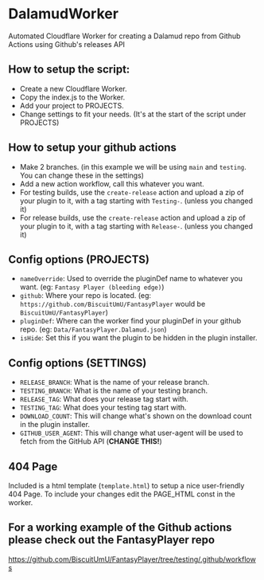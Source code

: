 # DalamudWorker
Automated Cloudflare Worker for creating a Dalamud repo from Github Actions using Github's releases API

## How to setup the script:
 - Create a new Cloudflare Worker.
 - Copy the index.js to the Worker.
 - Add your project to PROJECTS.
 - Change settings to fit your needs. (It's at the start of the script under PROJECTS)
 

## How to setup your github actions
 - Make 2 branches. (in this example we will be using `main` and `testing`. You can change these in the settings)
 - Add a new action workflow, call this whatever you want.
 - For testing builds, use the `create-release` action and upload a zip of your plugin to it, with a tag starting with `Testing-`. (unless you changed it)
 - For release builds, use the `create-release` action and upload a zip of your plugin to it, with a tag starting with `Release-`. (unless you changed it)
 
 ## Config options (PROJECTS)
  - `nameOverride`: Used to override the pluginDef name to whatever you want. (eg: `Fantasy Player (bleeding edge)`)
  - `github`: Where your repo is located. (eg: `https://github.com/BiscuitUmU/FantasyPlayer` would be `BiscuitUmU/FantasyPlayer`)
  - `pluginDef`: Where can the worker find your pluginDef in your github repo. (eg: `Data/FantasyPlayer.Dalamud.json`)
  - `isHide`: Set this if you want the plugin to be hidden in the plugin installer.
  
 ## Config options (SETTINGS)
 - `RELEASE_BRANCH`: What is the name of your release branch.
 - `TESTING_BRANCH`: What is the name of your testing branch.
 - `RELEASE_TAG`: What does your release tag start with.
 - `TESTING_TAG`: What does your testing tag start with.
 - `DOWNLOAD_COUNT`: This will change what's shown on the download count in the plugin installer.
 - `GITHUB_USER_AGENT`: This will change what user-agent will be used to fetch from the GitHub API (**CHANGE THIS!**)
 
## 404 Page
Included is a html template (`template.html`) to setup a nice user-friendly 404 Page. To include your changes edit the PAGE_HTML const in the worker. 
 
## For a working example of the Github actions please check out the FantasyPlayer repo
https://github.com/BiscuitUmU/FantasyPlayer/tree/testing/.github/workflows
